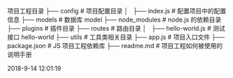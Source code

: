 项目工程目录
├──  config                       # 项目配置目录
│   ├── index.js                 # 配置项目中的配置信息
├──  models                       # 数据库 model
├── node_modules                 # node.js 的依赖目录
├──  plugins                      # 插件目录
├──  routes                       # 路由目录
│   ├── hello-world.js           # 测试接口 hello-world
├── utils                        # 工具类相关目录
├──  app.js                       # 项目入口文件
├── package.json                 # JS 项目工程依赖库
├── readme.md                    # 项目工程如何被使用的说明手册

2018-9-14 12:01:19
